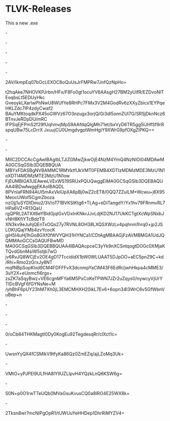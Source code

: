 # TLVK-Releases
This a new .exe
<?xml version="1.0"?>

-<signatures>


-<Signature Id="PackageSignature" xmlns="http://www.w3.org/2000/09/xmldsig#">


-<SignedInfo>

<CanonicalizationMethod Algorithm="http://www.w3.org/TR/2001/REC-xml-c14n-20010315"/>

<SignatureMethod Algorithm="http://www.w3.org/TR/xmldsig-core#rsa-sha1"/>


-<Reference URI="#PackageContents">


-<Transforms>

<Transform Algorithm="http://www.w3.org/TR/2001/REC-xml-c14n-20010315"/>

</Transforms>

<DigestMethod Algorithm="http://www.w3.org/2001/04/xmlenc#sha256"/>

<DigestValue>2AV/IkmpEq07bOcLEXOC8oQuUsJrFMPRw7JnfQzNpHo=</DigestValue>

</Reference>

</SignedInfo>

<SignatureValue Id="PackageSignatureValue">t2hqAke7NHOVKPJrbn/HFx/F8Fo0gt1ocuYV6AAsgH27BM2yUifR/EZDvoNlTEoqbsLt5EDUyHkc GveoykLXarIwPhNwU8WUfYe8RHPc7FMx3V2M4GodRv6zXXyZbicx1EYPqeHKLZdc7IP4zdyCwaf2 BAuYMKtoqdkPX45oGWVz67O3nzugx3orjQ/Gi3dl5onnZUl7G/SRSjDknNcz6BTnvJeRDpDU/mRC IFPSqEjFPmS2f29fUqhmvjMpS9AAfdqQIgMh71et/bxVyD6TR5gg5IJHfSf9rRspqUBw75LcDrrX JxuujCU0UmgdvgptWmHgiY9XWrG9pfOXgZlPKQ==</SignatureValue>


-<KeyInfo>


-<X509Data>

<X509Certificate>MIIC2DCCAcCgAwIBAgIbLTJiZGMwZjkwOjE4NzM4YmQ4NzNlOi04MDAwMA0GCSqGSIb3DQEBBQUA MBYxFDASBgNVBAMMC1RMVktfUkVMT0FEMB4XDTIzMDMzMDE3MzU1N1oXDTI4MDMzMTE3MzU1N1ow FjEUMBIGA1UEAwwLVExWS19SRUxPQUQwggEiMA0GCSqGSIb3DQEBAQUAA4IBDwAwggEKAoIBAQDL 8PVnlaFRN94AUl5mAxVklUpXA6pBj0wZ2cET8/0QQ7ZZulLM+Wcwu+j6X95MeocUWof5CgmZboza nzOjj1uSYDtDmu2/3V/oT71BVKSlKtg6+TLAg+eDiTangdY/Yx1hv79FRnmvRL7HPa6VZ+R13QaU rgQPRL2ATXX6eYBldGjqlGxVDxlnKNkrJJvLdjKD2NJ17UkKCTgtXcWpSNxbJvNH8KfiYTcBdzT9 XN3kv9eJuhjQEnTxOQs27y7RVNL8OH38LXQSXWzLv4pqhnm1hrq0+jp2JSLOKUQajYMb4zvYcocK giH5I4uHj1hGo8GXf0fWVYQH31HYNCa1/CDtAgMBAAGjFzAVMBMGA1UdJQQMMAoGCCsGAQUFBwMD MA0GCSqGSIb3DQEBBQUAA4IBAQAcpceC3yYk9nXCSntqogtDOGc0XMjaKTQvdGbnMsiW5stjb7wO jv6RvJQ8WCjEv2OE4gD17TccididX1bW0WLUAAT5DJpOO+aEC5pnZ9C+kd/Rhi+Rmo2zGrxJy8NT mqfNBpSopKlxd9CM4FDFFFvX3dcnmpYaClM43F6EdRr/jwhHkpa4cMME3/3uY2X+eUnmcfi6rgx+ zsZK7aSqyBwz+VE6cgnMFYa6M5PxCoKeTPWN7JZr2uZqys0/nywcyVjUrYTIDcBVgF6fGYNsNe+M /yhBhF6pUY23hM7Xh0jL3EMCMHXH20ikL7Ev6+6opn34I3WrC6v5GfWbnVuBep+n</X509Certificate>

</X509Data>

</KeyInfo>


-<Object>


-<Manifest Id="PackageContents">


-<Reference URI="mimetype">

<DigestMethod Algorithm="http://www.w3.org/2001/04/xmlenc#sha256"/>

<DigestValue>0/oCb84THKMagtI0Dy0KogEu92TegdesqRr/clXct1c=</DigestValue>

</Reference>


-<Reference URI="META-INF/AIR/application.xml">

<DigestMethod Algorithm="http://www.w3.org/2001/04/xmlenc#sha256"/>

<DigestValue>UwsnYyQX4fCSMlkV9tfyKa86Qz0ZmEZq/ajLZoMq3Uk=</DigestValue>

</Reference>


-<Reference URI="Game.swf">

<DigestMethod Algorithm="http://www.w3.org/2001/04/xmlenc#sha256"/>

<DigestValue>VMtO+yPJPEl9ULfHA8lYIIUZLlpvH4YQzkLnQ6KSW6g=</DigestValue>

</Reference>


-<Reference URI="icons/icon128.png">

<DigestMethod Algorithm="http://www.w3.org/2001/04/xmlenc#sha256"/>

<DigestValue>S0N+p0O1rwTTeUQb0MVaGsuKvusCQ0a8lRO4E25WX8k=</DigestValue>

</Reference>


-<Reference URI="TLVK_RELOAD.swf">

<DigestMethod Algorithm="http://www.w3.org/2001/04/xmlenc#sha256"/>

<DigestValue>2Tksn8wr7mcNIPgOpR1/tUWUuYeHHDep1DhrRiMYZV4=</DigestValue>

</Reference>

</Manifest>

</Object>

</Signature>

</signatures>
